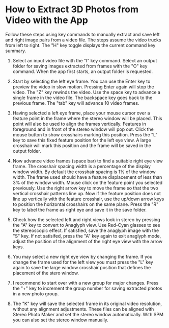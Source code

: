 # How to Extract 3D Photos from Video with the App

Follow these steps using key commands to manually extract and save left and right image pairs from a video file. The steps assume
the video trucks from left to right. The "H" key toggle displays the current command key summary.

1. Select an input video file with the "I" key command. 
Select an output folder for saving images extracted from frames with the "O" key command. When the app first starts, an output folder is requested.

2. Start by selecting the left eye frame. You can use the Enter key to preview the video in slow motion. 
Pressing Enter again will stop the video. The "Z" key rewinds the video. 
Use the space key to advance a single frame in the video file. 
The backspace key goes back to the previous frame. The "tab" key will advance 10 video frames.

3. Having selected a left eye frame, place your mouse cursor over a feature point in the frame where the stereo window will be placed.
This point will also be used to align the frames vertically. Features in foreground and in front of the stereo window will pop out.
Click the mouse button to show crosshairs marking this position. Press the "L" key to save this fixed feature position for the left eye view.
A large crosshair will mark this position and the frame will be saved in the output folder.

4. Now advance video frames (space bar) to find a suitable right eye view frame. The crosshair spacing width is a percentage of the display window width.
By default the crosshair spacing is 1% of the window width. The frame used should have a feature displacement of less than 3% of the window width. 
Mouse click on the feature point you selected previously.  Use the right arrow key to move the frame so that the two vertical crosshair patterns line up.
Now if the feature position does not line up vertically with the feature crosshair, use the up/down arrow keys to position the horizontal crosshairs on the same plane. 
Press the "R" key to label the frame as right eye and save it in the save folder.

5. Check how the selected left and right views look in stereo by pressing the "A" key to convert to Anaglyph view. 
Use Red-Cyan glasses to see the stereoscopic effect.
If satisfied, save the anaglyph image with the "S" key.
If not satisifed, press the "A" key again to exit anaglyph mode, adjust the position of the alignment of the right eye view with the arrow keys. 

6. You may select a new right eye view by changing the frame.
If you change the frame used for the left view you must press the "L" key again to save the large window crosshair position that 
defines the placement of the stero window. 

7. I recommend to start over with a new group for major changes. Press the "+" key to increment the group number for saving extracted photos in a new photo group.

8. The "K" key will save the selected frame in its original video resolution, without any alignment adjustments.
These files can be aligned with Stereo Photo Maker and set the stereo window automatically. With SPM you can also set the stereo window manually.


